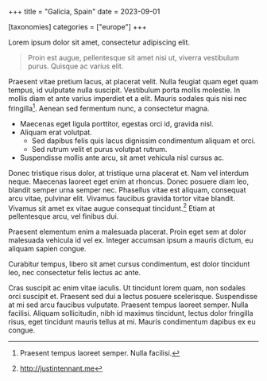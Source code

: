 +++
title = "Galicia, Spain"
date = 2023-09-01

[taxonomies]
categories = ["europe"]
+++

Lorem ipsum dolor sit amet, consectetur adipiscing elit. 

<!-- more -->

> Proin est augue, pellentesque sit amet nisi ut, viverra vestibulum purus. Quisque ac varius elit.

Praesent vitae pretium lacus, at placerat velit. Nulla feugiat quam eget quam tempus, id vulputate nulla suscipit. Vestibulum porta mollis molestie. In mollis diam et ante varius imperdiet et a elit. Mauris sodales quis nisi nec fringilla[^1]. Aenean sed fermentum nunc, a consectetur magna.

- Maecenas eget ligula porttitor, egestas orci id, gravida nisl. 
- Aliquam erat volutpat. 
  - Sed dapibus felis quis lacus dignissim condimentum aliquam et orci. 
  - Sed rutrum velit et purus volutpat rutrum. 
- Suspendisse mollis ante arcu, sit amet vehicula nisl cursus ac. 

Donec tristique risus dolor, at tristique urna placerat et. Nam vel interdum neque. Maecenas laoreet eget enim at rhoncus. Donec posuere diam leo, blandit semper urna semper nec. Phasellus vitae est aliquam, consequat arcu vitae, pulvinar elit. Vivamus faucibus gravida tortor vitae blandit. Vivamus sit amet ex vitae augue consequat tincidunt.[^2] Etiam at pellentesque arcu, vel finibus dui.

Praesent elementum enim a malesuada placerat. Proin eget sem at dolor malesuada vehicula id vel ex. Integer accumsan ipsum a mauris dictum, eu aliquam sapien congue. 

Curabitur tempus, libero sit amet cursus condimentum, est dolor tincidunt leo, nec consectetur felis lectus ac ante. 

Cras suscipit ac enim vitae iaculis. Ut tincidunt lorem quam, non sodales orci suscipit et. Praesent sed dui a lectus posuere scelerisque. Suspendisse at mi sed arcu faucibus vulputate. Praesent tempus laoreet semper. Nulla facilisi. Aliquam sollicitudin, nibh id maximus tincidunt, lectus dolor fringilla risus, eget tincidunt mauris tellus at mi. Mauris condimentum dapibus ex eu congue.

[^1]: Praesent tempus laoreet semper. Nulla facilisi.

[^2]: http://justintennant.me